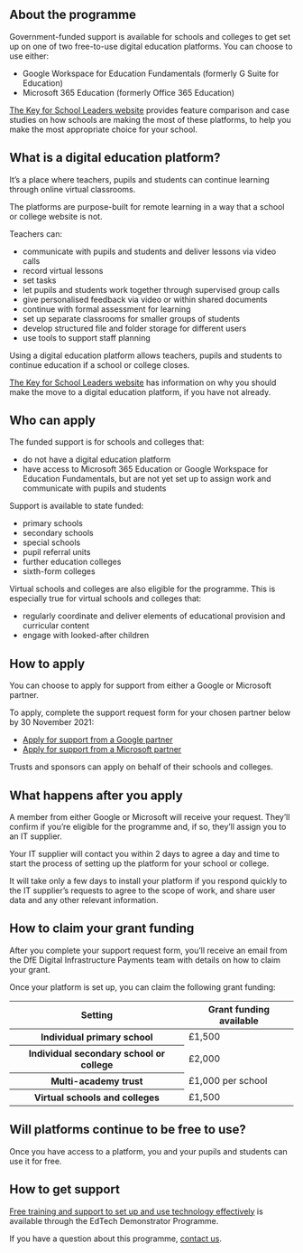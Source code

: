 ## About the programme

Government-funded support is available for schools and colleges to get set up on one of 
two free-to-use digital education platforms. You can choose to use either:

* Google Workspace for Education Fundamentals (formerly G Suite for Education)
* Microsoft 365 Education (formerly Office 365 Education)

[The Key for School Leaders website](https://schoolleaders.thekeysupport.com/curriculum-and-learning/curriculum-guidance-all-phases/deliver-remote-learning/feature-comparison-g-suite-education-and-office-365-education/?marker=full-search-q-feature%20comparison-result-1) 
provides feature comparison and case studies on 
how schools are making the most of these platforms, to help you make the most
appropriate choice for your school.

## What is a digital education platform?
It&rsquo;s a place where teachers, pupils and students can continue learning through online
virtual classrooms.

The platforms are purpose-built for remote learning in a way that a school or college 
website is not.

Teachers can:

* communicate with pupils and students and deliver lessons via video calls
* record virtual lessons
* set tasks
* let pupils and students work together through supervised group calls
* give personalised feedback via video or within shared documents
* continue with formal assessment for learning
* set up separate classrooms for smaller groups of students
* develop structured file and folder storage for different users
* use tools to support staff planning

Using a digital education platform allows teachers, pupils and students to continue education if 
a school or college closes.

[The Key for School Leaders website](https://schoolleaders.thekeysupport.com/curriculum-and-learning/curriculum-guidance-all-phases/deliver-remote-learning/feature-comparison-g-suite-education-and-office-365-education/?marker=full-search-q-feature%20comparison-result-1) 
has information on why you should make the move to 
a digital education platform, if you have not already.

## Who can apply

The funded support is for schools and colleges that:

* do not have a digital education platform
* have access to Microsoft 365 Education or Google Workspace for Education 
Fundamentals, but are not yet set up to assign work and communicate with pupils 
and students

Support is available to state funded:

* primary schools
* secondary schools
* special schools
* pupil referral units
* further education colleges
* sixth-form colleges

Virtual schools and colleges are also eligible for the programme. This is especially true for
virtual schools and colleges that:

* regularly coordinate and deliver elements of educational provision and curricular 
content
* engage with looked-after children

## How to apply

You can choose to apply for support from either a Google or Microsoft partner.

To apply, complete the support request form for your chosen partner below by
<span class="app-no-wrap">30 November 2021</span>:

* [Apply for support from a Google partner](https://docs.google.com/forms/d/e/1FAIpQLSc45tWnxrk0ZPyhEE4UioGAxDF_2eYNEuE3lLzY_P6Hpo8jxg/viewform)
* [Apply for support from a Microsoft partner](https://forms.office.com/Pages/ResponsePage.aspx?id=v4j5cvGGr0GRqy180BHbR8OxR8KDk1BHllyTqp9sEZBUNEVJNDlRN0U1WUtQWk1KTjY5RDFCM1M3VyQlQCN0PWcu)

Trusts and sponsors can apply on behalf of their schools and colleges.

## What happens after you apply

A member from either Google or Microsoft will receive your request. They&rsquo;ll confirm if 
you&rsquo;re eligible for the programme and, if so, they&rsquo;ll assign you to an IT supplier.

Your IT supplier will contact you within 2 days to agree a day and time to start the process 
of setting up the platform for your school or college.

It will take only a few days to install your platform if you respond quickly to the IT supplier&rsquo;s 
requests to agree to the scope of work, and share user data and any other relevant 
information.

## How to claim your grant funding

After you complete your support request form, you&rsquo;ll receive an email from the DfE Digital 
Infrastructure Payments team with details on how to claim your grant.

Once your platform is set up, you can claim the following grant funding:

<table class="govuk-table">
  <thead class="govuk-table__head">
    <tr class="govuk-table__row">
      <th scope="col" class="govuk-table__header">Setting</th>
      <th scope="col" class="govuk-table__header">Grant funding available</th>
    </tr>
  </thead>
  <tbody class="govuk-table__body">
      <tr class="govuk-table__row">
        <th scope="row" class="govuk-table__header">Individual primary school</th>
        <td class="govuk-table__cell">£1,500</td>
      </tr>
      <tr class="govuk-table__row">
        <th scope="row" class="govuk-table__header">Individual secondary school or college</th>
        <td class="govuk-table__cell">£2,000</td>
      </tr>
      <tr class="govuk-table__row">
        <th scope="row" class="govuk-table__header">Multi-academy trust</th>
        <td class="govuk-table__cell">£1,000 per school</td>
      </tr>
      <tr class="govuk-table__row">
        <th scope="row" class="govuk-table__header">Virtual schools and colleges</th>
        <td class="govuk-table__cell">£1,500</td>
      </tr>
  </tbody>
</table>

## Will platforms continue to be free to use?

Once you have access to a platform, you and your pupils and students can use it for free.

## How to get support

[Free training and support to set up and use technology effectively](/EdTech-demonstrator-programme)
is available through the 
EdTech Demonstrator Programme.

If you have a question about this programme,
[contact us](/get-support).

